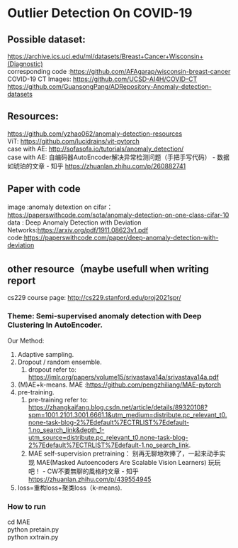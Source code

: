 # Outlier Detection On COVID-19
## Possible dataset:
https://archive.ics.uci.edu/ml/datasets/Breast+Cancer+Wisconsin+(Diagnostic)  
corresponding code :https://github.com/AFAgarap/wisconsin-breast-cancer  
COVID-19 CT Images: https://github.com/UCSD-AI4H/COVID-CT  
https://github.com/GuansongPang/ADRepository-Anomaly-detection-datasets  
  
## Resources:
https://github.com/yzhao062/anomaly-detection-resources  
ViT: https://github.com/lucidrains/vit-pytorch  
case with AE: http://sofasofa.io/tutorials/anomaly_detection/  
case with AE: 自编码器AutoEncoder解决异常检测问题（手把手写代码） - 数据如琥珀的文章 - 知乎 https://zhuanlan.zhihu.com/p/260882741  

## Paper with code 
image :anomaly detextion on cifar：https://paperswithcode.com/sota/anomaly-detection-on-one-class-cifar-10
data : 
Deep Anomaly Detection with Deviation Networks:https://arxiv.org/pdf/1911.08623v1.pdf 
code:https://paperswithcode.com/paper/deep-anomaly-detection-with-deviation
## other resource（maybe usefull when writing report
cs229 course page: http://cs229.stanford.edu/proj2021spr/
  
### Theme: Semi-supervised anomaly detection with Deep Clustering In AutoEncoder.  
Our Method:  
1. Adaptive sampling. 
2. Dropout / random ensemble. 
    1. dropout refer to: https://jmlr.org/papers/volume15/srivastava14a/srivastava14a.pdf
3. (M)AE+k-means. MAE :https://github.com/pengzhiliang/MAE-pytorch
4. pre-training. 
    1. pre-training refer to: https://zhangkaifang.blog.csdn.net/article/details/89320108?spm=1001.2101.3001.6661.1&utm_medium=distribute.pc_relevant_t0.none-task-blog-2%7Edefault%7ECTRLIST%7Edefault-1.no_search_link&depth_1-utm_source=distribute.pc_relevant_t0.none-task-blog-2%7Edefault%7ECTRLIST%7Edefault-1.no_search_link. 
    2. MAE self-supervision pretraining： 别再无聊地吹捧了，一起来动手实现 MAE(Masked Autoencoders Are Scalable Vision Learners) 玩玩吧！ - CW不要無聊的風格的文章 - 知乎
https://zhuanlan.zhihu.com/p/439554945  
5. loss=重构loss+聚类loss（k-means). 
### How to run
cd MAE  
python pretain.py  
python xxtrain.py  
